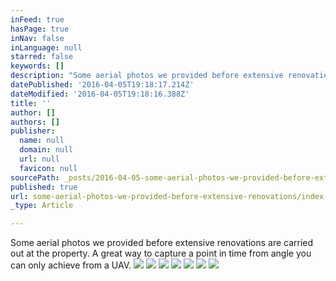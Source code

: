 ```yaml
---
inFeed: true
hasPage: true
inNav: false
inLanguage: null
starred: false
keywords: []
description: "Some aerial photos we provided before extensive renovations are carried out at the property. \_A great way to capture a point in time from angle you can only achieve from a UAV."
datePublished: '2016-04-05T19:18:17.214Z'
dateModified: '2016-04-05T19:18:16.388Z'
title: ''
author: []
authors: []
publisher:
  name: null
  domain: null
  url: null
  favicon: null
sourcePath: _posts/2016-04-05-some-aerial-photos-we-provided-before-extensive-renovations.md
published: true
url: some-aerial-photos-we-provided-before-extensive-renovations/index.html
_type: Article

---
```

Some aerial photos we provided before extensive renovations are carried out at the property.  A great way to capture a point in time from angle you can only achieve from a UAV.
![](https://the-grid-user-content.s3-us-west-2.amazonaws.com/351ad1f7-eb07-4404-932a-0b432ece8030.jpg)
![](https://the-grid-user-content.s3-us-west-2.amazonaws.com/1444a8f4-22ea-42c1-95a0-49d3c66a4031.jpg)
![](https://the-grid-user-content.s3-us-west-2.amazonaws.com/25592caf-6d2f-4022-9b03-61739794a508.jpg)
![](https://the-grid-user-content.s3-us-west-2.amazonaws.com/00ad0d1d-f142-41f3-b473-1dc0d932f4bb.jpg)
![](https://the-grid-user-content.s3-us-west-2.amazonaws.com/3a9beca6-760d-405f-b593-9524eb113461.jpg)
![](https://the-grid-user-content.s3-us-west-2.amazonaws.com/b7903a1d-d3a2-4909-bbb8-e2cd5128bc01.jpg)
![](https://the-grid-user-content.s3-us-west-2.amazonaws.com/4c6b23ec-5141-4576-bdd7-c625d9cbb95d.jpg)